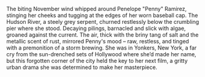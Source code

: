 The biting November wind whipped around Penelope "Penny" Ramirez, stinging her cheeks and tugging at the edges of her worn baseball cap.  The Hudson River, a steely grey serpent, churned restlessly below the crumbling pier where she stood.  Decaying pilings, barnacled and slick with algae, groaned against the current.  The air, thick with the briny tang of salt and the metallic scent of rust, mirrored Penny's mood – raw, restless, and tinged with a premonition of a storm brewing.  She was in Yonkers, New York, a far cry from the sun-drenched sets of Hollywood where she’d made her name, but this forgotten corner of the city held the key to her next film, a gritty urban drama she was determined to make her masterpiece.

